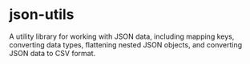 # json-utils
A utility library for working with JSON data, including mapping keys, converting data types, flattening nested JSON objects, and converting JSON data to CSV format.
